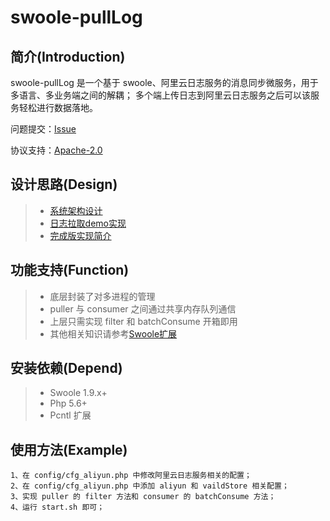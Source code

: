 # swoole-pullLog

## 简介(Introduction)

swoole-pullLog 是一个基于 swoole、阿里云日志服务的消息同步微服务，用于多语言、多业务端之间的解耦；
多个端上传日志到阿里云日志服务之后可以该服务轻松进行数据落地。

问题提交：[Issue](https://github.com/weizengreal/swoole-pullLog/issues)

协议支持：[Apache-2.0](https://github.com/weizengreal/swoole-pullLog/blob/master/LICENSE)

## 设计思路(Design)

> * [系统架构设计](https://weizeng.gitbook.io/blog/php/swoole/ji-yu-swoole-de-duo-jin-cheng-xiao-xi-tong-bu-wei-fu-wu-1-xu-qiu-jie-shao-he-xi-tong-jia-gou-she-ji)
> * [日志拉取demo实现](https://weizeng.gitbook.io/blog/php/swoole/ji-yu-swoole-de-duo-jin-cheng-xiao-xi-tong-bu-wei-fu-wu-2-a-li-yun-ri-zhi-la-qu-shi-xian-yu-shu-ju-c)
> * [完成版实现简介](https://weizeng.gitbook.io/blog/php/swoole/ji-yu-swoole-de-duo-jin-cheng-xiao-xi-tong-bu-wei-fu-wu-3-shi-xian-swoole-duo-jin-cheng-xiao-xi-tong)


## 功能支持(Function)

> * 底层封装了对多进程的管理
> * puller 与 consumer 之间通过共享内存队列通信
> * 上层只需实现 filter 和 batchConsume 开箱即用
> * 其他相关知识请参考[Swoole扩展](https://wiki.swoole.com/)


## 安装依赖(Depend)

> * Swoole 1.9.x+
> * Php 5.6+
> * Pcntl 扩展


## 使用方法(Example)

```
1、在 config/cfg_aliyun.php 中修改阿里云日志服务相关的配置；
2、在 config/cfg_aliyun.php 中添加 aliyun 和 vaildStore 相关配置；
3、实现 puller 的 filter 方法和 consumer 的 batchConsume 方法；
4、运行 start.sh 即可；
```
